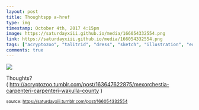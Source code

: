 ```yaml
---
layout: post
title: Thoughtspp a-href
type: img
timestamp: October 4th, 2017 4:15pm
image: https://saturdayxiii.github.io/media/166054332554.png
link: https://saturdayxiii.github.io/media/166054332554.png
tags: ["acryptozoo", "talitrid", "dress", "sketch", "illustration", "edmonton", "art"]
comments: true
---
```

<img src="https://saturdayxiii.github.io/media/166054332554.png"/>

Thoughts?
( <a href="http://acryptozoo.tumblr.com/post/163647622875/mexorchestia-carpenteri-carpenteri-wakulla-county" target="_blank">http://acryptozoo.tumblr.com/post/163647622875/mexorchestia-carpenteri-carpenteri-wakulla-county</a> )
 
  
<small>source: https://saturdayxiii.tumblr.com/post/166054332554</small>